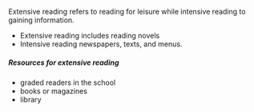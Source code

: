 Extensive reading refers to reading for leisure while intensive reading to gaining information. 
- Extensive reading includes reading novels
- Intensive reading newspapers, texts, and menus.

##### Resources for extensive reading
- graded readers in the school
- books or magazines
- library